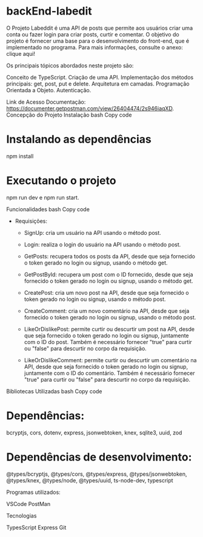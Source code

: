 # backEnd-labedit


O Projeto Labeddit é uma API de posts que permite aos usuários criar uma conta ou fazer login para criar posts, curtir e comentar. O objetivo do projeto é fornecer uma base para o desenvolvimento do front-end, que é implementado no programa. Para mais informações, consulte o anexo: clique aqui!

Os principais tópicos abordados neste projeto são:

Conceito de TypeScript.
Criação de uma API.
Implementação dos métodos principais: get, post, put e delete.
Arquitetura em camadas.
Programação Orientada a Objeto.
Autenticação.


Link de Acesso
Documentação: https://documenter.getpostman.com/view/26404474/2s946iaqXD.
Concepção do Projeto
Instalação
bash
Copy code

# Instalando as dependências
npm install

# Executando o projeto
npm run dev e npm run start.

Funcionalidades
bash
Copy code
- Requisições:
  - SignUp: cria um usuário na API usando o método post.
  - Login: realiza o login do usuário na API usando o método post.

  - GetPosts: recupera todos os posts da API, desde que seja fornecido o token gerado no login ou signup, usando o método get.
  - GetPostById: recupera um post com o ID fornecido, desde que seja fornecido o token gerado no login ou signup, usando o método get.
  - CreatePost: cria um novo post na API, desde que seja fornecido o token gerado no login ou signup, usando o método post.
  - CreateComment: cria um novo comentário na API, desde que seja fornecido o token gerado no login ou signup, usando o método post.

  - LikeOrDislikePost: permite curtir ou descurtir um post na API, desde que seja fornecido o token gerado no login ou signup, juntamente com o ID do post. Também é necessário fornecer "true" para curtir ou "false" para descurtir no corpo da requisição.
  - LikeOrDislikeComment: permite curtir ou descurtir um comentário na API, desde que seja fornecido o token gerado no login ou signup, juntamente com o ID do comentário. Também é necessário fornecer "true" para curtir ou "false" para descurtir no corpo da requisição.

Bibliotecas Utilizadas
bash
Copy code

# Dependências:
bcryptjs,
cors,
dotenv,
express,
jsonwebtoken,
knex,
sqlite3,
uuid,
zod

# Dependências de desenvolvimento:
@types/bcryptjs,
@types/cors,
@types/express,
@types/jsonwebtoken,
@types/knex,
@types/node,
@types/uuid,
ts-node-dev,
typescript

Programas utilizados:

VSCode
PostMan

Tecnologias

TypesScript
Express
Git
